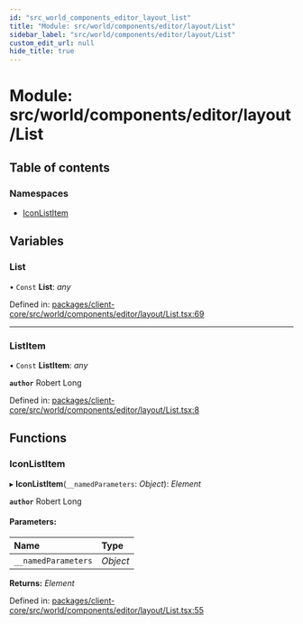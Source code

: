 ```yaml
---
id: "src_world_components_editor_layout_list"
title: "Module: src/world/components/editor/layout/List"
sidebar_label: "src/world/components/editor/layout/List"
custom_edit_url: null
hide_title: true
---
```


# Module: src/world/components/editor/layout/List

## Table of contents

### Namespaces

- [IconListItem](src_world_components_editor_layout_list.iconlistitem.md)

## Variables

### List

• `Const` **List**: *any*

Defined in: [packages/client-core/src/world/components/editor/layout/List.tsx:69](https://github.com/xr3ngine/xr3ngine/blob/2d83606b6/packages/client-core/src/world/components/editor/layout/List.tsx#L69)

___

### ListItem

• `Const` **ListItem**: *any*

**`author`** Robert Long

Defined in: [packages/client-core/src/world/components/editor/layout/List.tsx:8](https://github.com/xr3ngine/xr3ngine/blob/2d83606b6/packages/client-core/src/world/components/editor/layout/List.tsx#L8)

## Functions

### IconListItem

▸ **IconListItem**(`__namedParameters`: *Object*): *Element*

**`author`** Robert Long

#### Parameters:

| Name | Type |
| :------ | :------ |
| `__namedParameters` | *Object* |

**Returns:** *Element*

Defined in: [packages/client-core/src/world/components/editor/layout/List.tsx:55](https://github.com/xr3ngine/xr3ngine/blob/2d83606b6/packages/client-core/src/world/components/editor/layout/List.tsx#L55)
